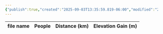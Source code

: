```yaml
---
{"publish":true,"created":"2025-09-03T13:35:59.819-06:00","modified":"2025-09-03T14:59:32.585-06:00","published":"2025-09-03T14:59:32.585-06:00","tags":["route"],"cssclasses":"","elevation":null,"region":"Yoho","location":"51.4596328, -116.3651712","DWYT":null,"Kane":"Easy","completed":false}
---
```



| file name | People | Distance (km) | Elevation Gain (m) |
| --------- | ------ | ------------- | ------------------ |